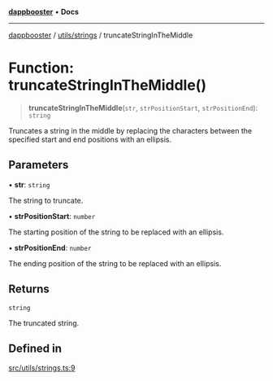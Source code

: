 [**dappbooster**](../../../README.md) • **Docs**

***

[dappbooster](../../../modules.md) / [utils/strings](../README.md) / truncateStringInTheMiddle

# Function: truncateStringInTheMiddle()

> **truncateStringInTheMiddle**(`str`, `strPositionStart`, `strPositionEnd`): `string`

Truncates a string in the middle by replacing the characters between the specified start and end positions with an ellipsis.

## Parameters

• **str**: `string`

The string to truncate.

• **strPositionStart**: `number`

The starting position of the string to be replaced with an ellipsis.

• **strPositionEnd**: `number`

The ending position of the string to be replaced with an ellipsis.

## Returns

`string`

The truncated string.

## Defined in

[src/utils/strings.ts:9](https://github.com/bootnodedev/dAppBooster/blob/f016c1ebca45f77d0633b6815de7286e523f8f20/src/utils/strings.ts#L9)
